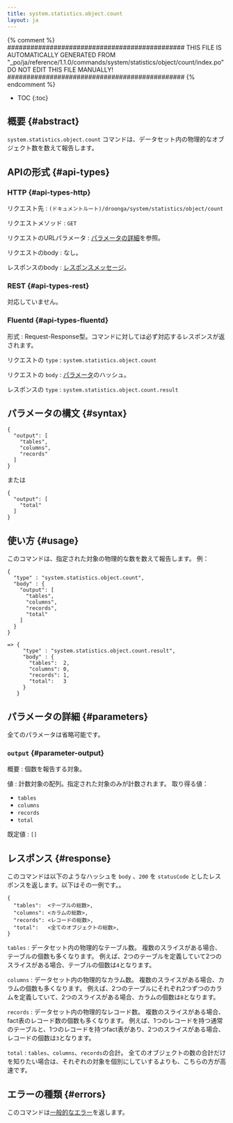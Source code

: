 ```yaml
---
title: system.statistics.object.count
layout: ja
---
```


{% comment %}
##############################################
  THIS FILE IS AUTOMATICALLY GENERATED FROM
  "_po/ja/reference/1.1.0/commands/system/statistics/object/count/index.po"
  DO NOT EDIT THIS FILE MANUALLY!
##############################################
{% endcomment %}


* TOC
{:toc}

## 概要 {#abstract}

`system.statistics.object.count` コマンドは、データセット内の物理的なオブジェクト数を数えて報告します。

## APIの形式 {#api-types}

### HTTP {#api-types-http}

リクエスト先
: `(ドキュメントルート)/droonga/system/statistics/object/count`

リクエストメソッド
: `GET`

リクエストのURLパラメータ
: [パラメータの詳細](#parameters)を参照。

リクエストのbody
: なし。

レスポンスのbody
: [レスポンスメッセージ](#response)。

### REST {#api-types-rest}

対応していません。

### Fluentd {#api-types-fluentd}

形式
: Request-Response型。コマンドに対しては必ず対応するレスポンスが返されます。

リクエストの `type`
: `system.statistics.object.count`

リクエストの `body`
: [パラメータ](#parameters)のハッシュ。

レスポンスの `type`
: `system.statistics.object.count.result`

## パラメータの構文 {#syntax}

    {
      "output": [
        "tables",
        "columns",
        "records"
      ]
    }

または

    {
      "output": [
        "total"
      ]
    }

## 使い方 {#usage}

このコマンドは、指定された対象の物理的な数を数えて報告します。
例：

    {
      "type" : "system.statistics.object.count",
      "body" : {
        "output": [
          "tables",
          "columns",
          "records",
          "total"
        ]
      }
    }
    
    => {
         "type" : "system.statistics.object.count.result",
         "body" : {
           "tables":  2,
           "columns": 0,
           "records": 1,
           "total":   3
         }
       }


## パラメータの詳細 {#parameters}

全てのパラメータは省略可能です。

### `output` {#parameter-output}

概要
: 個数を報告する対象。

値
: 計数対象の配列。指定された対象のみが計数されます。
  取り得る値：
  
   * `tables`
   * `columns`
   * `records`
   * `total`

既定値
: `[]`


## レスポンス {#response}

このコマンドは以下のようなハッシュを `body` 、`200` を `statusCode` としたレスポンスを返します。以下はその一例です。。

    {
      "tables":  <テーブルの総数>,
      "columns": <カラムの総数>,
      "records": <レコードの総数>,
      "total":   <全てのオブジェクトの総数>,
    }

`tables`
: データセット内の物理的なテーブル数。
  複数のスライスがある場合、テーブルの個数も多くなります。
  例えば、2つのテーブルを定義していて2つのスライスがある場合、テーブルの個数は`4`となります。

`columns`
: データセット内の物理的なカラム数。
  複数のスライスがある場合、カラムの個数も多くなります。
  例えば、2つのテーブルにそれぞれ2つずつのカラムを定義していて、2つのスライスがある場合、カラムの個数は`8`となります。

`records`
: データセット内の物理的なレコード数。
  複数のスライスがある場合、fact表のレコード数の個数も多くなります。
  例えば、1つのレコードを持つ通常のテーブルと、1つのレコードを持つfact表があり、2つのスライスがある場合、レコードの個数は`3`となります。

`total`
: `tables`、`columns`、`records`の合計。
  全てのオブジェクトの数の合計だけを知りたい場合は、それぞれの対象を個別にしていするよりも、こちらの方が高速です。

## エラーの種類 {#errors}

このコマンドは[一般的なエラー](/reference/message/#error)を返します。
